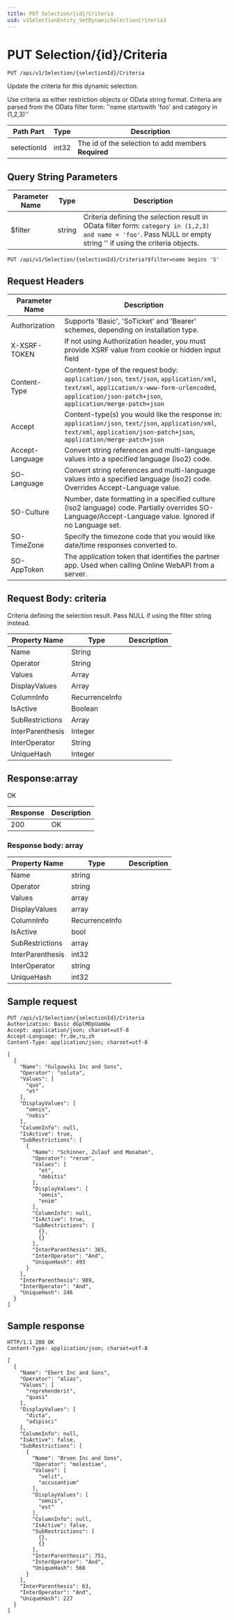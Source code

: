 ```yaml
---
title: PUT Selection/{id}/Criteria
uid: v1SelectionEntity_SetDynamicSelectionCriteria3
---
```


# PUT Selection/{id}/Criteria

```http
PUT /api/v1/Selection/{selectionId}/Criteria
```

Update the criteria for this dynamic selection.


Use criteria as either restriction objects or OData string format. Criteria are parsed from the OData filter form: ''name startswith 'foo' and category in (1,2,3)''





| Path Part | Type | Description |
|-----------|------|-------------|
| selectionId | int32 | The id of the selection to add members **Required** |


## Query String Parameters

| Parameter Name | Type |  Description |
|----------------|------|--------------|
| $filter | string |  Criteria defining the selection result in OData filter form: `category in (1,2,3) and name = 'foo'`. Pass NULL or empty string '' if using the criteria objects. |

```http
PUT /api/v1/Selection/{selectionId}/Criteria?$filter=name begins 'S'
```


## Request Headers

| Parameter Name | Description |
|----------------|-------------|
| Authorization  | Supports 'Basic', 'SoTicket' and 'Bearer' schemes, depending on installation type. |
| X-XSRF-TOKEN   | If not using Authorization header, you must provide XSRF value from cookie or hidden input field |
| Content-Type | Content-type of the request body: `application/json`, `text/json`, `application/xml`, `text/xml`, `application/x-www-form-urlencoded`, `application/json-patch+json`, `application/merge-patch+json` |
| Accept         | Content-type(s) you would like the response in: `application/json`, `text/json`, `application/xml`, `text/xml`, `application/json-patch+json`, `application/merge-patch+json` |
| Accept-Language | Convert string references and multi-language values into a specified language (iso2) code. |
| SO-Language | Convert string references and multi-language values into a specified language (iso2) code. Overrides Accept-Language value. |
| SO-Culture | Number, date formatting in a specified culture (iso2 language) code. Partially overrides SO-Language/Accept-Language value. Ignored if no Language set. |
| SO-TimeZone | Specify the timezone code that you would like date/time responses converted to. |
| SO-AppToken | The application token that identifies the partner app. Used when calling Online WebAPI from a server. |

## Request Body: criteria 

Criteria defining the selection result. Pass NULL if using the filter string instead. 

| Property Name | Type |  Description |
|----------------|------|--------------|
| Name | String |  |
| Operator | String |  |
| Values | Array |  |
| DisplayValues | Array |  |
| ColumnInfo | RecurrenceInfo |  |
| IsActive | Boolean |  |
| SubRestrictions | Array |  |
| InterParenthesis | Integer |  |
| InterOperator | String |  |
| UniqueHash | Integer |  |

## Response:array

OK

| Response | Description |
|----------------|-------------|
| 200 | OK |

### Response body: array

| Property Name | Type |  Description |
|----------------|------|--------------|
| Name | string |  |
| Operator | string |  |
| Values | array |  |
| DisplayValues | array |  |
| ColumnInfo | RecurrenceInfo |  |
| IsActive | bool |  |
| SubRestrictions | array |  |
| InterParenthesis | int32 |  |
| InterOperator | string |  |
| UniqueHash | int32 |  |

## Sample request

```http!
PUT /api/v1/Selection/{selectionId}/Criteria
Authorization: Basic dGplMDpUamUw
Accept: application/json; charset=utf-8
Accept-Language: fr,de,ru,zh
Content-Type: application/json; charset=utf-8

[
  {
    "Name": "Gulgowski Inc and Sons",
    "Operator": "soluta",
    "Values": [
      "quo",
      "et"
    ],
    "DisplayValues": [
      "omnis",
      "nobis"
    ],
    "ColumnInfo": null,
    "IsActive": true,
    "SubRestrictions": [
      {
        "Name": "Schinner, Zulauf and Monahan",
        "Operator": "rerum",
        "Values": [
          "et",
          "debitis"
        ],
        "DisplayValues": [
          "omnis",
          "enim"
        ],
        "ColumnInfo": null,
        "IsActive": true,
        "SubRestrictions": [
          {},
          {}
        ],
        "InterParenthesis": 365,
        "InterOperator": "And",
        "UniqueHash": 493
      }
    ],
    "InterParenthesis": 989,
    "InterOperator": "And",
    "UniqueHash": 246
  }
]
```

## Sample response

```http_
HTTP/1.1 200 OK
Content-Type: application/json; charset=utf-8

[
  {
    "Name": "Ebert Inc and Sons",
    "Operator": "alias",
    "Values": [
      "reprehenderit",
      "quasi"
    ],
    "DisplayValues": [
      "dicta",
      "adipisci"
    ],
    "ColumnInfo": null,
    "IsActive": false,
    "SubRestrictions": [
      {
        "Name": "Bruen Inc and Sons",
        "Operator": "molestiae",
        "Values": [
          "velit",
          "accusantium"
        ],
        "DisplayValues": [
          "omnis",
          "est"
        ],
        "ColumnInfo": null,
        "IsActive": false,
        "SubRestrictions": [
          {},
          {}
        ],
        "InterParenthesis": 751,
        "InterOperator": "And",
        "UniqueHash": 568
      }
    ],
    "InterParenthesis": 63,
    "InterOperator": "And",
    "UniqueHash": 227
  }
]
```